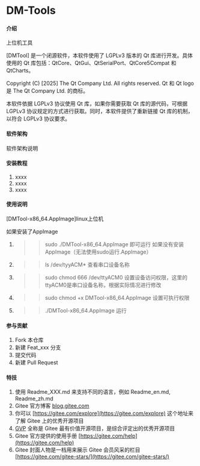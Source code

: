 # DM-Tools

#### 介绍
上位机工具

[DMTool] 是一个闭源软件，本软件使用了 LGPLv3 版本的 Qt 库进行开发。具体使用的 Qt 库包括：QtCore、QtGui、QtSerialPort、QtCore5Compat 和 QtCharts。

Copyright (C) [2025] The Qt Company Ltd. All rights reserved.
Qt 和 Qt logo 是 The Qt Company Ltd. 的商标。

本软件依据 LGPLv3 协议使用 Qt 库，如果你需要获取 Qt 库的源代码，可根据 LGPLv3 协议规定的方式进行获取。同时，本软件提供了重新链接 Qt 库的机制，以符合 LGPLv3 协议要求。

#### 软件架构
软件架构说明


#### 安装教程

1.  xxxx
2.  xxxx
3.  xxxx

#### 使用说明

[DMTool-x86_64.AppImage]linux上位机

如果安装了AppImage
1.  >>sudo ./DMTool-x86_64.AppImage 即可运行
如果没有安装AppImage（无法使用sudo运行.AppImage）
1.  >>ls /dev/tyyACM* 查看串口设备名称
2.  >>sudo chmod 666 /dev/ttyACM0 设置设备访问权限，这里的ttyACM0是串口设备名称，根据实际情况进行修改
3.  >>sudo chmod +x DMTool-x86_64.AppImage 设置可执行权限
4.  >>./DMTool-x86_64.AppImage 运行

#### 参与贡献

1.  Fork 本仓库
2.  新建 Feat_xxx 分支
3.  提交代码
4.  新建 Pull Request


#### 特技

1.  使用 Readme\_XXX.md 来支持不同的语言，例如 Readme\_en.md, Readme\_zh.md
2.  Gitee 官方博客 [blog.gitee.com](https://blog.gitee.com)
3.  你可以 [https://gitee.com/explore](https://gitee.com/explore) 这个地址来了解 Gitee 上的优秀开源项目
4.  [GVP](https://gitee.com/gvp) 全称是 Gitee 最有价值开源项目，是综合评定出的优秀开源项目
5.  Gitee 官方提供的使用手册 [https://gitee.com/help](https://gitee.com/help)
6.  Gitee 封面人物是一档用来展示 Gitee 会员风采的栏目 [https://gitee.com/gitee-stars/](https://gitee.com/gitee-stars/)
